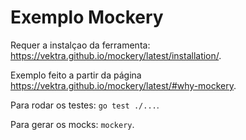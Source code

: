 # Exemplo Mockery

Requer a instalçao da ferramenta: https://vektra.github.io/mockery/latest/installation/.

Exemplo feito a partir da página https://vektra.github.io/mockery/latest/#why-mockery.

Para rodar os testes: `go test ./...`.

Para gerar os mocks: `mockery`.
